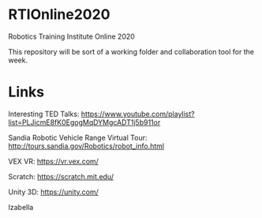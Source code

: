 # RTIOnline2020
Robotics Training Institute Online 2020

This repository will be sort of a working folder and collaboration tool for the week. 

# Links
Interesting TED Talks: https://www.youtube.com/playlist?list=PLJicmE8fK0EgogMqDYMgcADT1j5b911or

Sandia Robotic Vehicle Range Virtual Tour: http://tours.sandia.gov/Robotics/robot_info.html

VEX VR: https://vr.vex.com/

Scratch: https://scratch.mit.edu/

Unity 3D: https://unity.com/

Izabella
